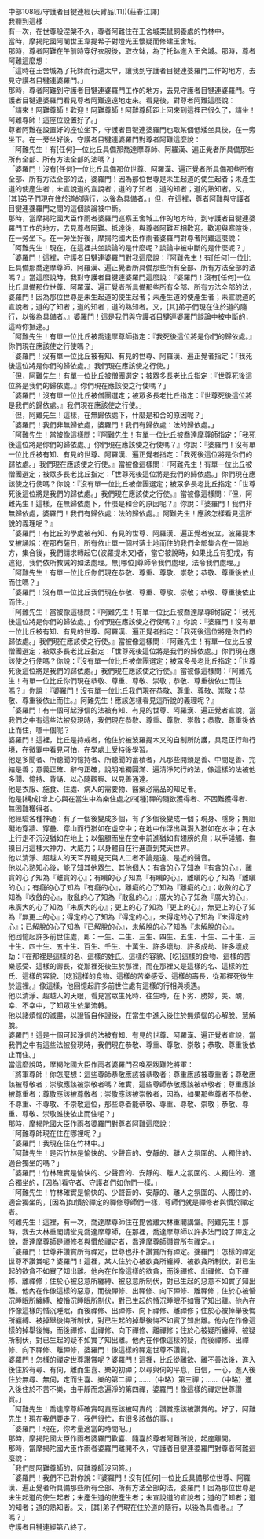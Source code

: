 中部108經/守護者目犍連經(天臂品[11])(莊春江譯)  
我聽到這樣：  
有一次，在世尊般涅槃不久，尊者阿難住在王舍城栗鼠飼養處的竹林中。  
當時，摩揭陀國阿闍世王韋提希子對燈光王懷疑而修建王舍城。  
那時，尊者阿難在午前時穿好衣服後，取衣鉢，為了托鉢進入王舍城。那時，尊者阿難這麼想：  
「這時在王舍城為了托鉢而行還太早，讓我到守護者目犍連婆羅門工作的地方，去見守護者目犍連婆羅門。」  
那時，尊者阿難到守護者目犍連婆羅門工作的地方，去見守護者目犍連婆羅門。守護者目犍連婆羅門看見尊者阿難遠遠地走來。看見後，對尊者阿難這麼說：  
「請來！阿難尊師！歡迎！阿難尊師！阿難尊師距上回來到這裡已很久了，請坐！阿難尊師！這座位設置好了。」  
尊者阿難在設置好的座位坐下，守護者目犍連婆羅門也取某個低矮坐具後，在一旁坐下。在一旁坐好後，守護者目犍連婆羅門對尊者阿難這麼說：  
「阿難先生！有[任何]一位比丘具備那喬達摩尊師、阿羅漢、遍正覺者所具備那些所有全部、所有方法全部的法嗎？」  
「婆羅門！沒有[任何]一位比丘具備那位世尊、阿羅漢、遍正覺者所具備那些所有全部、所有方法全部的法，婆羅門！因為那位世尊是未生起道的使生起者；未產生道的使產生者；未宣說道的宣說者；道的了知者；道的知者；道的熟知者。又，[其]弟子們現在住於道的隨行，以後為具備者。」但，在這裡，尊者阿難與守護者目犍連婆羅門之間的這個談論被中斷。  
那時，當摩揭陀國大臣作雨者婆羅門巡察王舍城工作的地方時，到守護者目犍連婆羅門工作的地方，去見尊者阿難。抵達後，與尊者阿難互相歡迎。歡迎與寒暄後，在一旁坐下。在一旁坐好後，摩揭陀國大臣作雨者婆羅門對尊者阿難這麼說：  
「阿難先生！現在，在這裡共坐談論的是什麼呢？談論中被中斷的是什麼呢？」  
「婆羅門！這裡，守護者目犍連婆羅門對我這麼說：『阿難先生！有[任何]一位比丘具備那喬達摩尊師、阿羅漢、遍正覺者所具備那些所有全部、所有方法全部的法嗎？』當這麼說時，我對守護者目犍連婆羅門這麼說：『婆羅門！沒有[任何]一位比丘具備那位世尊、阿羅漢、遍正覺者所具備那些所有全部、所有方法全部的法，婆羅門！因為那位世尊是未生起道的使生起者；未產生道的使產生者；未宣說道的宣說者；道的了知者；道的知者；道的熟知者。又，[其]弟子們現在住於道的隨行，以後為具備者。』婆羅門！這是我們與守護者目犍連婆羅門談論中被中斷的，這時你抵達。」  
「阿難先生！有單一位比丘被喬達摩尊師指定：『我死後這位將是你們的歸依處。』你們現在應該使之行使嗎？」  
「婆羅門！沒有單一位比丘被有知、有見的世尊、阿羅漢、遍正覺者指定：『我死後這位將是你們的歸依處。』我們現在應該使之行使。」  
「但，阿難先生！有單一位比丘被僧團選定；被眾多長老比丘指定：『世尊死後這位將是我們的歸依處。』你們現在應該使之行使嗎？」  
「婆羅門！沒有單一位比丘被僧團選定；被眾多長老比丘指定：『世尊死後這位將是我們的歸依處。』我們現在應該使之行使。」  
「但，阿難先生！這樣，在無歸依處下，什麼是和合的原因呢？」  
「婆羅門！我們非無歸依處，婆羅門！我們有歸依處：法的歸依處。」  
「阿難先生！當被像這樣問：『阿難先生！有單一位比丘被喬達摩尊師指定：「我死後這位將是你們的歸依處。」你們現在應該使之行使嗎？』你說：『婆羅門！沒有單一位比丘被有知、有見的世尊、阿羅漢、遍正覺者指定：「我死後這位將是你們的歸依處。」我們現在應該使之行使。』當被像這樣問：『阿難先生！有單一位比丘被僧團選定；被眾多長老比丘指定：「世尊死後這位將是我們的歸依處。」你們現在應該使之行使嗎？你說：『沒有單一位比丘被僧團選定；被眾多長老比丘指定：「世尊死後這位將是我們的歸依處。」我們現在應該使之行使。』當被像這樣問：『但，阿難先生！這樣，在無歸依處下，什麼是和合的原因呢？』你說：『婆羅門！我們非無歸依處，婆羅門！我們有歸依處：法的歸依處。』阿難先生！應該怎樣看見這所說的義理呢？』  
「婆羅門！有比丘的學處被有知、有見的世尊、阿羅漢、遍正覺者安立，波羅提木叉被誦說：在那布薩日，所有依止單一個村落土地而住的我們全部集合在一個地方，集合後，我們請求轉起它(波羅提木叉)者，當它被說時，如果比丘有犯戒，有違犯，我們依所教誡的如法處理。無[哪位]尊師令我們處理，法令我們處理。」  
「阿難先生！有單一位比丘你們現在恭敬、尊重、尊敬、崇敬；恭敬、尊重後依止而住嗎？」  
「婆羅門！沒有單一位比丘我們現在恭敬、尊重、尊敬、崇敬；恭敬、尊重後依止而住。」  
「阿難先生！當被像這樣問：『阿難先生！有單一位比丘被喬達摩尊師指定：「我死後這位將是你們的歸依處。」你們現在應該使之行使嗎？』你說：『婆羅門！沒有單一位比丘被有知、有見的世尊、阿羅漢、遍正覺者指定：「我死後這位將是你們的歸依處。」我們現在應該使之行使。』當被像這樣問：『阿難先生！有單一位比丘被僧團選定；被眾多長老比丘指定：「世尊死後這位將是我們的歸依處。」你們現在應該使之行使嗎？你說：『沒有單一位比丘被僧團選定；被眾多長老比丘指定：「世尊死後這位將是我們的歸依處。」我們現在應該使之行使。』當被像這樣問：『阿難先生！有單一位比丘你們現在恭敬、尊重、尊敬、崇敬；恭敬、尊重後依止而住嗎？』你說：『婆羅門！沒有單一位比丘我們現在恭敬、尊重、尊敬、崇敬；恭敬、尊重後依止而住。』阿難先生！應該怎樣看見這所說的義理呢？』  
「婆羅門！有十個可起淨信的法被有知、有見的世尊、阿羅漢、遍正覺者宣說，當我們之中有這些法被發現時，我們現在恭敬、尊重、尊敬、崇敬；恭敬、尊重後依止而住，哪十個呢？  
婆羅門！這裡，比丘是持戒者，他住於被波羅提木叉的自制所防護，具足正行和行境，在微罪中看見可怕，在學處上受持後學習。  
他是多聞者、所聽聞的憶持者、所聽聞的蓄積者，凡那些開頭是善、中間是善、完結是善；意義正確、辭句正確，說明唯獨圓滿、遍清淨梵行的法，像這樣的法被他多聞、憶持、背誦、以心隨觀察、以見善通達。  
他是衣服、施食、住處、病人的需要物、醫藥必需品的知足者。  
他是[構成]增上心與在當生中為樂住處之四[種]禪的隨欲獲得者、不困難獲得者、無困難獲得者。  
他經驗各種神通：有了一個後變成多個，有了多個後變成一個；現身、隱身；無阻礙地穿牆、穿壘、穿山而行猶如在虛空中；在地中作浮出與潛入猶如在水中；在水上行走不沉沒猶如在地上；以盤腿而坐在空中前進猶如有翅膀的鳥；以手碰觸、撫摸日月這樣大神力、大威力；以身體自在行進直到梵天世界。  
他以清淨、超越人的天耳界聽見天與人二者不論是遠、是近的聲音。  
他以心熟知心後，能了知其他眾生、其他個人：有貪的心了知為『有貪的心』，離貪的心了知為『離貪的心』；有瞋的心了知為『有瞋的心』，離瞋的心了知為『離瞋的心』；有癡的心了知為『有癡的心』，離癡的心了知為『離癡的心』；收斂的心了知為『收斂的心』，散亂的心了知為『散亂的心』；廣大的心了知為『廣大的心』，未廣大的心了知為『未廣大的心』；更上的心了知為『更上的心』，無更上的心了知為『無更上的心』；得定的心了知為『得定的心』，未得定的心了知為『未得定的心』；已解脫的心了知為『已解脫的心』，未解脫的心了知為『未解脫的心』。  
他回憶起許多前世住處，即：一生、二生、三生、四生、五生、十生、二十生、三十生、四十生、五十生、百生、千生、十萬生、許多壞劫、許多成劫、許多壞成劫：『在那裡是這樣的名、這樣的姓氏、這樣的容貌、[吃]這樣的食物、這樣的苦樂感受、這樣的壽長，從那裡死後生於那裡，而在那裡又是這樣的名、這樣的姓氏、這樣的容貌、[吃]這樣的食物、這樣的苦樂感受、這樣的壽長，從那裡死後生於這裡。』像這樣，他回憶起許多前世住處有這樣的行相與境遇。  
他以清淨、超越人的天眼，看見當眾生死時、往生時，在下劣、勝妙，美、醜，幸、不幸中，了知眾生依業流轉。  
他以諸煩惱的滅盡，以證智自作證後，在當生中進入後住於無煩惱的心解脫、慧解脫。  
婆羅門！這是十個可起淨信的法被有知、有見的世尊、阿羅漢、遍正覺者宣說，當我們之中有這些法被發現時，我們現在恭敬、尊重、尊敬、崇敬；恭敬、尊重後依止而住。」  
當這麼說時，摩揭陀國大臣作雨者婆羅門召喚巫跋難陀將軍：  
「將軍尊師！你怎麼想：這些尊師恭敬應該被恭敬者；尊重應該被尊重者；尊敬應該被尊敬者；崇敬應該被崇敬者嗎？確實，這些尊師恭敬應該被恭敬者；尊重應該被尊重者；尊敬應該被尊敬者；崇敬應該被崇敬者，因為，如果那些尊者不恭敬、不尊重、不尊敬、不崇敬這位，那些尊者能恭敬、尊重、尊敬、崇敬；恭敬、尊重、尊敬、崇敬誰後依止而住呢？」  
那時，摩揭陀國大臣作雨者婆羅門對尊者阿難這麼說：  
「阿難尊師現在住在哪裡呢？」  
「婆羅門！我現在住在竹林中。」  
「阿難先生！是否竹林是愉快的、少聲音的、安靜的、離人之氛圍的、人獨住的、適合獨坐的嗎？」  
「婆羅門！竹林確實是愉快的、少聲音的、安靜的、離人之氛圍的、人獨住的、適合獨坐的，[因為]看守者、守護者們如你們一樣。」  
「阿難先生！竹林確實是愉快的、少聲音的、安靜的、離人之氛圍的、人獨住的、適合獨坐的，[因為]如慣於禪定的禪修尊師們一樣，尊師們就是禪修者與慣於禪定者。  
阿難先生！這裡，有一次，喬達摩尊師住在毘舍離大林重閣講堂。阿難先生！那時，我去大林重閣講堂見喬達摩尊師，在那裡，喬達摩尊師以許多法門說了禪定之說，喬達摩尊師是禪修者與慣於禪定者，喬達摩尊師讚賞所有禪定。」  
「婆羅門！世尊非讚賞所有禪定，世尊也非不讚賞所有禪定。婆羅門！怎樣的禪定世尊不讚賞呢？婆羅門！這裡，某人住於心被欲貪所纏縛、被欲貪所制伏，對已生起的欲貪不如實了知出離。他內在作像這樣的欲貪，而後禪修、出禪修、向下禪修、離禪修；住於心被惡意所纏縛、被惡意所制伏，對已生起的惡意不如實了知出離。他內在作像這樣的惡意，而後禪修、出禪修、向下禪修、離禪修；住於心被惛沉睡眠所纏縛、被惛沉睡眠所制伏，對已生起的惛沉睡眠不如實了知出離。他內在作像這樣的惛沉睡眠，而後禪修、出禪修、向下禪修、離禪修；住於心被掉舉後悔所纏縛、被掉舉後悔所制伏，對已生起的掉舉後悔不如實了知出離。他內在作像這樣的掉舉後悔，而後禪修、出禪修、向下禪修、離禪修；住於心被疑所纏縛、被疑所制伏，對已生起的疑不如實了知出離。他內在作像這樣的疑，而後禪修、出禪修、向下禪修、離禪修，婆羅門！像這樣的禪定世尊不讚賞。  
婆羅門！怎樣的禪定世尊讚賞呢？婆羅門！這裡，比丘從離欲、離不善法後，進入後住於有尋、有伺，離而生喜、樂的初禪；以尋與伺的平息，自信，一心，進入後住於無尋、無伺，定而生喜、樂的第二禪；……（中略）第三禪；……（中略）進入後住於不苦不樂，由平靜而念遍淨的第四禪，婆羅門！像這樣的禪定世尊讚賞。」  
「阿難先生！喬達摩尊師確實呵責應該被呵責的；讚賞應該被讚賞的。好了，阿難先生！現在我們要走了，我們很忙，有很多該做的事。」  
「婆羅門！現在，你考量適當的時間吧。」  
那時，摩揭陀國大臣作雨者婆羅門歡喜、隨喜於尊者阿難所說，起座離開。  
那時，當摩揭陀國大臣作雨者婆羅門離開不久，守護者目犍連婆羅門對尊者阿難這麼說：  
「我們問阿難尊師的，阿難尊師沒回答。」  
「婆羅門！我們不已對你說：『婆羅門！沒有[任何]一位比丘具備那位世尊、阿羅漢、遍正覺者所具備那些所有全部、所有方法全部的法，婆羅門！因為那位世尊是未生起道的使生起者；未產生道的使產生者；未宣說道的宣說者；道的了知者；道的知者；道的熟知者。又，[其]弟子們現在住於道的隨行，以後為具備者。』了嗎？」  
守護者目犍連經第八終了。  
  
  
